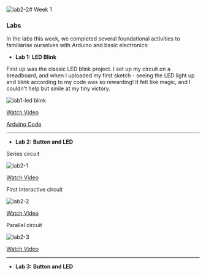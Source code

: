 ![lab2-2](https://github.com/user-attachments/assets/1f35ffec-ce9f-4160-afe1-9f6f6e13f12d)# Week 1

### Labs

In the labs this week, we completed several foundational activities to familiarise ourselves with Arduino and basic electronics:

- **Lab 1:** **LED Blink**

First up was the classic LED blink project. I set up my circuit on a breadboard, and when I uploaded my first sketch - seeing the LED light up and blink according to my code was so rewarding! It felt like magic, and I couldn't help but smile at my tiny victory.

![lab1-led blink](https://github.com/user-attachments/assets/ab5c30d0-6717-4917-a10b-192c98d457e0)
  
[Watch Video](link_to_video_1)

[Arduino Code](./arduino-code/labs/blink/)

---

- **Lab 2:** **Button and LED**
  
Series circuit
  
![lab2-1](https://github.com/user-attachments/assets/dc22d8dd-5836-45a3-a1e7-09a1dfc5ff0f)

[Watch Video](link_to_video_1)

First interactive circuit

![lab2-2](https://github.com/user-attachments/assets/f060e82f-da3b-455b-8474-e704b001dc42)

[Watch Video](link_to_video_1)

Parallel circuit

![lab2-3](https://github.com/user-attachments/assets/49f7035d-219a-442d-ac3c-4b3f6c842573)

[Watch Video](link_to_video_1)

---

- **Lab 3:** **Button and LED**



